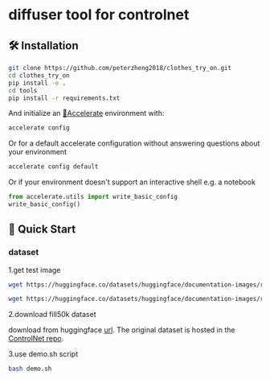 # diffuser tool for controlnet

## 🛠️ Installation

```bash
git clone https://github.com/peterzheng2018/clothes_try_on.git
cd clothes_try_on
pip install -e .
cd tools
pip install -r requirements.txt
```

And initialize an [🤗Accelerate](https://github.com/huggingface/accelerate/) environment with:

```bash
accelerate config
```

Or for a default accelerate configuration without answering questions about your environment

```bash
accelerate config default
```

Or if your environment doesn't support an interactive shell e.g. a notebook

```python
from accelerate.utils import write_basic_config
write_basic_config()
```

## 🚀 Quick Start

### dataset

1.get test image

```sh
wget https://huggingface.co/datasets/huggingface/documentation-images/resolve/main/diffusers/controlnet_training/conditioning_image_1.png

wget https://huggingface.co/datasets/huggingface/documentation-images/resolve/main/diffusers/controlnet_training/conditioning_image_2.png
```

2.download fill50k dataset

download from huggingface [url](https://huggingface.co/datasets/fusing/fill50k). The original dataset is hosted in the [ControlNet repo](https://huggingface.co/lllyasviel/ControlNet/blob/main/training/fill50k.zip).

3.use demo.sh script

```sh
bash demo.sh
```
